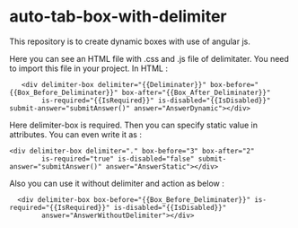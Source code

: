 # auto-tab-box-with-delimiter
This repository is to create dynamic boxes with use of angular js.

Here you can see an HTML file with .css and .js file of delimitater. You need to import this file in your project.
In HTML :
~~~
   <div delimiter-box delimiter="{{Deliminater}}" box-before="{{Box_Before_Deliminater}}" box-after="{{Box_After_Deliminater}}"
        is-required="{{IsRequired}}" is-disabled="{{IsDisabled}}" submit-answer="submitAnswer()" answer="AnswerDynamic"></div>
~~~
         
Here delimiter-box is required. Then you can specify static value in attributes. You can even write it as :
~~~ 
<div delimiter-box delimiter="." box-before="3" box-after="2" 
        is-required="true" is-disabled="false" submit-answer="submitAnswer()" answer="AnswerStatic"></div>
~~~
         
Also you can use it without delimiter and action as below :
~~~ 
  <div delimiter-box box-before="{{Box_Before_Deliminater}}" is-required="{{IsRequired}}" is-disabled="{{IsDisabled}}"
        answer="AnswerWithoutDelimiter"></div> 
~~~
      
